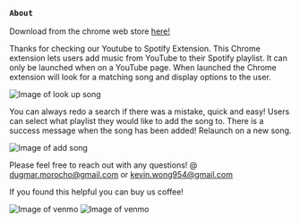 ### `About`

Download from the chrome web store [here!]()

Thanks for checking our Youtube to Spotify Extension. This Chrome extension lets users add music from YouTube to their Spotify playlist. It can only be launched when on a YouTube page. When launched the Chrome extension will look for a matching song and display options to the user.

![Image of look up song](https://i.ibb.co/zrgQsp9/Screen-Shot-2020-10-08-at-2-28-51-PM.png)

You can always redo a search if there was a mistake, quick and easy!
Users can select what playlist they would like to add the song to. There is a success message when the song has been added! Relaunch on a new song.

![Image of add song](https://i.ibb.co/nw99Thh/Screen-Shot-2020-10-08-at-2-29-21-PM.png)


Please feel free to reach out with any questions!
@ dugmar.morocho@gmail.com or kevin.wong954@gmail.com

If you found this helpful you can buy us coffee!

![Image of venmo](https://i.ibb.co/Wc1hvqf/Screen-Shot-2020-10-08-at-2-36-02-PM.png)
![Image of venmo](https://i.ibb.co/YjDW20r/unnamed.jpg)


